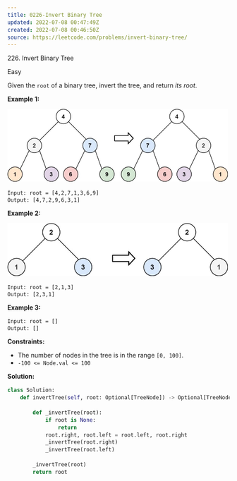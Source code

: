 ```yaml
---
title: 0226-Invert Binary Tree
updated: 2022-07-08 00:47:49Z
created: 2022-07-08 00:46:50Z
source: https://leetcode.com/problems/invert-binary-tree/
---
```


226\. Invert Binary Tree

Easy

Given the `root` of a binary tree, invert the tree, and return *its root*.

**Example 1:**

<img width="500" height="165" src="../_resources/invert1-tree_75808a52c71f42ebac0bfe469c5eb760.jpg"/>

```
Input: root = [4,2,7,1,3,6,9]
Output: [4,7,2,9,6,3,1]

```

**Example 2:**

<img width="500" height="120" src="../_resources/invert2-tree_fcd0c2c3e8564626ac0eca3e065251dd.jpg"/>

```
Input: root = [2,1,3]
Output: [2,3,1]

```

**Example 3:**

```
Input: root = []
Output: []

```

**Constraints:**

- The number of nodes in the tree is in the range `[0, 100]`.
- `-100 <= Node.val <= 100`

**Solution:**
```python
class Solution:
    def invertTree(self, root: Optional[TreeNode]) -> Optional[TreeNode]:
        
        def _invertTree(root):
            if root is None:
                return
            root.right, root.left = root.left, root.right
            _invertTree(root.right)
            _invertTree(root.left)
            
        _invertTree(root)
        return root
```
